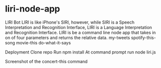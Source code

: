 # liri-node-app
LIRI Bot
LIRI is like iPhone's SIRI, however, while SIRI is a Speech Interpretation and Recognition Interface, LIRI is a Language Interpretation and Recognition Interface. LIRI is be a command line node app that takes in on of four parameters and returns the relative data.
my-tweets spotify-this-song movie-this do-what-it-says

Deployment
Clone repo
Run npm install
At command prompt run node liri.js <pass in an instruction from above>

Screenshot of the concert-this command



